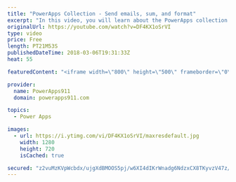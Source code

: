 ```yaml
---
title: "PowerApps Collection - Send emails, sum, and format"
excerpt: "In this video, you will learn about the PowerApps collection. The first video covered the basics so this video build upon that with how to send an email of the entire collection, how to use Sum, CountRows, and CountIf, and then finally some formatting tricks.   Content includes: * Office365.SendEmail"
originalUrl: https://youtube.com/watch?v=DF4KX1oSrVI
type: video
price: Free
length: PT21M53S
publishedDateTime: 2018-03-06T19:31:33Z
heat: 55

featuredContent: "<iframe width=\"800\" height=\"500\" frameborder=\"0\" src=\"https://www.youtube.com/embed/DF4KX1oSrVI\" allow=\"accelerometer; autoplay; encrypted-media; gyroscope; picture-in-picture\" allowfullscreen></iframe>"

provider:
  name: PowerApps911
  domain: powerapps911.com

topics:
  - Power Apps

images:
  - url: https://i.ytimg.com/vi/DF4KX1oSrVI/maxresdefault.jpg
    width: 1280
    height: 720
    isCached: true

secured: "z2vuMzKVpWcbdx/ujgXdBMOOS5pj/w6XI4dIKrWnadg6NdzxCX8TKyvzV47z/r4BopIiFz8jDZF8Gz/8ipzFMWIds1CMhhxpzGTgK0Cihve93+K7GpFT9wSsyS5CtFisq+ZRdQTJl6eGhUfvgGPPAbaXke9SSE7mpzUz2OdbALuAaiBFGL5KkBQmKnUl2strvJpPPo5akNXK98yB3vq3YJcX98asaaKpesZ5huZ9ajEReNizX1gwQi+tjdwt4X2C4jPzCCBuJ1nJm/ZBeUP15n5O0ruDLrIP2frTxyUWytWkt4MXGFi6KTE28XK1zzcbrWg39Uzn8kXS95SQ+rsetzIrl9mIa8xDN4sXUzACqjEYofZanzYHZ8CDvdEg+gIm4zp0raWpSFi9PUPaUHV2yFoGS1bXdpb/SuIW9L9o2sE=;plo+KMA8PtwsC1KsS+A3kQ=="
---
```


